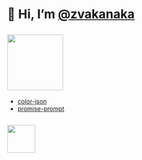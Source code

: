 # 👋 Hi, I’m [@zvakanaka](https://zvakanaka.github.io)

## [<img src="https://raw.githubusercontent.com/npm/logos/master/npm%20logo/classic/npm-2009.svg" width="128"/>](https://npmjs.com/~zvakanaka)
- [color-json](https://www.npmjs.com/package/color-json)
- [promise-prompt](https://www.npmjs.com/package/promise-prompt)

## [<img src="https://avatars.githubusercontent.com/u/1545643?s=200&v=4" width="64" />](https://codepen.io/zvakanaka)

